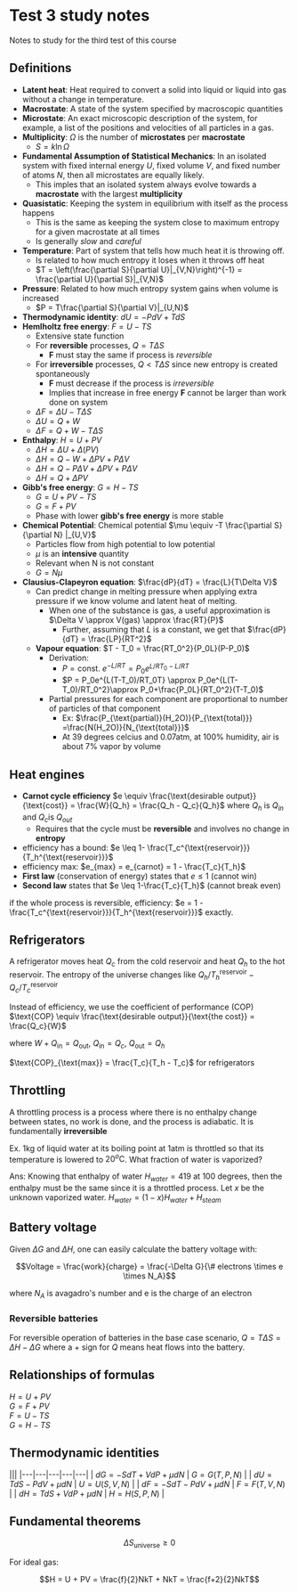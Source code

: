 # Test 3 study notes

Notes to study for the third test of this course

## Definitions

- **Latent heat**: Heat required to convert a solid into liquid or liquid into gas without a change in temperature.
- **Macrostate**:  A state of the system specified by macroscopic quantities
- **Microstate**: An exact microscopic description of the system, for example, a list of the positions and velocities of all particles in a gas.
- **Multiplicity**: $\Omega$ is the number of **microstates** per **macrostate**
  - $S = k \ln\Omega$
- **Fundamental Assumption of Statistical Mechanics**: In an isolated system with fixed internal energy $U$, fixed volume $V$, and fixed number of atoms $N$, then all microstates are equally likely.
  - This imples that an isolated system always evolve towards a **macrostate** with the largest **multiplicity**
- **Quasistatic**: Keeping the system in equilibrium with itself as the process happens
  - This is the same as keeping the system close to maximum entropy for a given macrostate at all times
  - Is generally *slow* and *careful*
- **Temperature**: Part of system that tells how much heat it is throwing off.
  - Is related to how much entropy it loses when it throws off heat
  - $T = \left(\frac{\partial S}{\partial U}|_{V,N}\right)^{-1} = \frac{\partial U}{\partial S}|_{V,N}$
- **Pressure**: Related to how much entropy system gains when volume is increased
  - $P = T\frac{\partial S}{\partial V}|_{U,N}$
- **Thermodynamic identity**: $dU = -PdV + TdS$
- **Hemlholtz free energy**: $F = U - TS$
  - Extensive state function
  - For **reversible** processes, $Q = T\Delta S$
    - **F** must stay the same if process is *reversible*
  - For **irreversible** processes, $Q < T\Delta S$ since new entropy is created spontaneously
    - **F** must decrease if the process is *irreversible*
    - Implies that increase in free energy **F** cannot be larger than work done on system
  - $\Delta F = \Delta U - T\Delta S$
  - $\Delta U = Q + W$
  - $\Delta F = Q + W - T\Delta S$
- **Enthalpy**: $H = U + PV$
  - $\Delta H = \Delta U + \Delta (PV)$
  - $\Delta H = Q - W + \Delta P V + P\Delta V$
  - $\Delta H = Q - P \Delta V + \Delta P V + P\Delta V$
  - $\Delta H = Q + \Delta P V$
- **Gibb's free energy**: $G = H - TS$
  - $G = U + PV - TS$
  - $G = F + PV$
  - Phase with lower **gibb's free energy** is more stable
- **Chemical Potential**: Chemical potential $\mu \equiv -T \frac{\partial S}{\partial N} |_{U,V}$
  - Particles flow from high potential to low potential
  - $\mu$ is an **intensive** quantity
  - Relevant when N is not constant
  - $G = N\mu$
- **Clausius-Clapeyron equation**: $\frac{dP}{dT} = \frac{L}{T\Delta V}$
  - Can predict change in melting pressure when applying extra pressure if we know volume and latent heat of melting.
    - When one of the substance is gas, a useful approximation is $\Delta V \approx V(gas) \approx \frac{RT}{P}$
      - Further, assuming that $L$ is a constant, we get that $\frac{dP}{dT} = \frac{LP}{RT^2}$
  - **Vapour equation**: $T - T_0 = \frac{RT_0^2}{P_0L}(P-P_0)$
    - Derivation: 
      - $P = \text{const. }e^{-L/RT} = P_0e^{L/RT_0 - L/RT}$
      - $P = P_0e^{L(T-T_0)/RT_0T} \approx P_0e^{L(T-T_0)/RT_0^2}\approx P_0+\frac{P_0L}{RT_0^2}(T-T_0)$
    - Partial pressures for each component are proportional to number of particles of that component
      - Ex: $\frac{P_{\text{partial}}(H_2O)}{P_{\text{total}}} =\frac{N(H_2O)}{N_{\text{total}}}$
      - At 39 degrees celcius and 0.07atm, at 100% humidity, air is about 7% vapor by volume

## Heat engines

- **Carnot cycle efficiency** $e \equiv \frac{\text{desirable output}}{\text{cost}} = \frac{W}{Q_h} = \frac{Q_h - Q_c}{Q_h}$ where $Q_h$ is $Q_{in}$ and $Q_c$is $Q_{out}$
  - Requires that the cycle must be **reversible** and involves no change in **entropy**
- efficiency has a bound: $e \leq 1- \frac{T_c^{\text{reservoir}}}{T_h^{\text{reservoir}}}$
- efficiency max: $e_{max} = e_{carnot} = 1 - \frac{T_c}{T_h}$
- **First law** (conservation of energy) states that $e\leq 1$ (cannot win)
- **Second law** states that $e \leq 1-\frac{T_c}{T_h}$ (cannot break even)

if the whole process is reversible, efficiency: $e = 1 - \frac{T_c^{\text{reservoir}}}{T_h^{\text{reservoir}}}$ exactly.


## Refrigerators

A refrigerator moves heat $Q_c$ from the cold reservoir and heat $Q_h$ to the hot reservoir. The entropy of the universe changes like $Q_h/T_h^{\text{reservoir}} - Q_c/T_c^{\text{reservoir}}$

Instead of efficiency, we use the coefficient of performance (COP)\
$\text{COP} \equiv \frac{\text{desirable output}}{\text{the cost}} = \frac{Q_c}{W}$

where $W + Q_{\text{in}} = Q_{\text{out}}$, $Q_{\text{in}} = Q_c$, $Q_{\text{out}} = Q_h$

$\text{COP}_{\text{max}} = \frac{T_c}{T_h - T_c}$ for refrigerators

## Throttling

A throttling process is a process where there is no enthalpy change between states, no work is done, and the process is adiabatic. It is fundamentally **irreversible**

Ex. 1kg of liquid water at its boiling point at 1atm is throttled so that its temperature is lowered to $20^o\text{C}$. What fraction of water is vaporized?

Ans: Knowing that enthalpy of water $H_{water} = 419$ at 100 degrees, then the enthalpy must be the same since it is a throttled process. Let $x$ be the unknown vaporized water. $H_{water} = (1-x)H_{water} + H_{steam}$

## Battery voltage

Given $\Delta G$ and $\Delta H$, one can easily calculate the battery voltage with:

$$Voltage = \frac{work}{charge} = \frac{-\Delta G}{\# electrons \times e \times N_A}$$

where $N_A$ is avagadro's number and e is the charge of an electron

### Reversible batteries

For reversible operation of batteries in the base case scenario, $Q = T\Delta S = \Delta H - \Delta G$ where a $+$ sign for $Q$ means heat flows into the battery.

## Relationships of formulas
$H = U + PV$\
$G = F + PV$\
$F = U - TS$\
$G = H - TS$

## Thermodynamic identities

|||
|---|---|---|---|---|
| $dG = -SdT + VdP + \mu dN$  | $G = G(T,P,N)$ |
| $dU = TdS - PdV + \mu dN$   | $U = U(S,V,N)$ |
| $dF = -SdT - PdV + \mu dN$  | $F = F(T,V,N)$ |
| $dH = TdS + VdP + \mu dN$   | $H = H(S,P,N)$ |


## Fundamental theorems
$$\Delta S_{\text{universe}} \ge 0$$

For ideal gas:

$$H = U + PV = \frac{f}{2}NkT + NkT = \frac{f+2}{2}NkT$$
